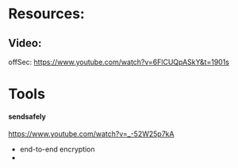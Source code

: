 # Resources:

## Video:

offSec:
https://www.youtube.com/watch?v=6FlCUQpASkY&t=1901s



# Tools

#### sendsafely
https://www.youtube.com/watch?v=_-52W25p7kA

- end-to-end encryption
- 
